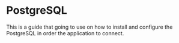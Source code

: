 # PostgreSQL
This is a guide that going to use on how to install and configure the PostgreSQL in order the application to connect.
